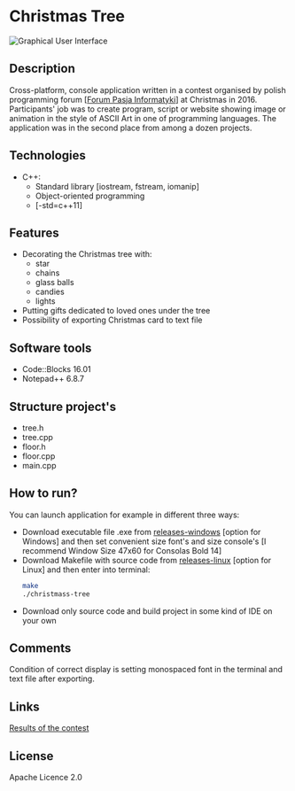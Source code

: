 # Christmas Tree
![Graphical User Interface](https://user-images.githubusercontent.com/21959354/28546433-04bf2dda-70cb-11e7-8738-42cb5f66e3f3.jpg)
## Description
Cross-platform, console application written in a contest organised by polish programming forum [[Forum Pasja Informatyki](https://forum.pasja-informatyki.pl)] at Christmas in 2016. Participants' job was to create program, script or website showing image or animation in the style of ASCII Art in one of programming languages. The application was in the second place from among a dozen projects.
## Technologies
- C++:
  - Standard library [iostream, fstream, iomanip]
  - Object-oriented programming
  - [-std=c++11]
## Features
* Decorating the Christmas tree with:
  * star
  * chains
  * glass balls
  * candies
  * lights
* Putting gifts dedicated to loved ones under the tree
* Possibility of exporting Christmas card to text file
## Software tools
- Code::Blocks 16.01
- Notepad++ 6.8.7
## Structure project's
- tree.h
- tree.cpp
- floor.h
- floor.cpp
- main.cpp
## How to run?
You can launch application for example in different three ways:
- Download executable file .exe from [releases-windows](https://github.com/plkpiotr/Christmas-Tree/releases/tag/windows) [option for Windows] and then set convenient size font's and size console's [I recommend Window Size 47x60 for Consolas Bold 14]
- Download Makefile with source code from [releases-linux](https://github.com/plkpiotr/Christmas-Tree/releases/tag/linux) [option for Linux] and then enter into terminal:
  ```sh
  make
  ./christmass-tree
  ```
- Download only source code and build project in some kind of IDE on your own
## Comments
Condition of correct display is setting monospaced font in the terminal and text file after exporting.
## Links
[Results of the contest](https://forum.pasja-informatyki.pl/contest/swieta-2016)
## License
Apache Licence 2.0
